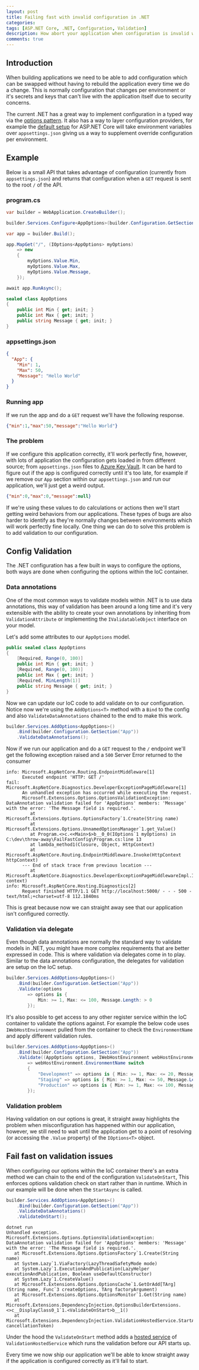 ```yaml
---
layout: post
title: Failing fast with invalid configuration in .NET
categories:
tags: [ASP.NET Core, .NET, Configuration, Validation]
description: How abort your application when configuration is invalid within .NET applications
comments: true
---
```


## Introduction

When building applications we need to be able to add configuration which can be swapped without having to rebuild the application every time we do a change. This is normally configuration that changes per environment or it's secrets and keys that can't live with the application itself due to security concerns.

The current .NET has a great way to implement configuration in a typed way via the [options pattern](https://learn.microsoft.com/en-us/aspnet/core/fundamentals/configuration/options). It also has a way to layer configuration providers, for example the [default setup](https://learn.microsoft.com/en-us/aspnet/core/fundamentals/configuration/#default-application-configuration-sources) for ASP.NET Core will take environment variables over `appsettings.json` giving us a way to supplement override configuration per environment.

## Example
Below is a small API that takes advantage of configuration (currently from `appsettings.json`) and returns that configuration when a `GET` request is sent to the root `/` of the API.


### program.cs
```csharp
var builder = WebApplication.CreateBuilder();

builder.Services.Configure<AppOptions>(builder.Configuration.GetSection("App"));

var app = builder.Build();

app.MapGet("/", (IOptions<AppOptions> myOptions)
    => new
    {
        myOptions.Value.Min,
        myOptions.Value.Max,
        myOptions.Value.Message,
    });

await app.RunAsync();

sealed class AppOptions
{
    public int Min { get; init; }
    public int Max { get; init; }
    public string Message { get; init; }
}
```
### appsettings.json
```json
{
  "App": {
    "Min": 1,
    "Max": 50,
    "Message": "Hello World"
  }
}

```

### Running app
If we run the app and do a `GET` request we'll have the following response.

```json
{"min":1,"max":50,"message":"Hello World"}
```

### The problem
If we configure this application correctly, it'll work perfectly fine, however, with lots of application the configuration gets loaded in from different source; from `appsettings.json` files to [Azure Key Vault](https://learn.microsoft.com/en-us/azure/key-vault/general/basic-concepts). It can be hard to figure out if the app is configured correctly until it's too late, for example if we remove our `App` section within our `appsettings.json` and run our application, we'll just get a weird output.

```json
{"min":0,"max":0,"message":null}
```

If we're using these values to do calculations or actions then we'll start getting weird behaviors from our applications. These types of bugs are also harder to identify as they're normally changes between environments which will work perfectly fine locally. One thing we can do to solve this problem is to add validation to our configuration.

## Config Validation
The .NET configuration has a few built in ways to configure the options, both ways are done when configuring the options within the IoC container.

### Data annotations
One of the most common ways to validate models within .NET is to use data annotations, this way of validation has been around a long time and it's very extensible with the ability to create your own annotations by inheriting from `ValidationAttribute` or implementing the `IValidatableObject` interface on your model. 

Let's add some attributes to our `AppOptions` model.
```csharp
public sealed class AppOptions
{
    [Required, Range(0, 100)]
    public int Min { get; init; }
    [Required, Range(0, 100)]
    public int Max { get; init; }
    [Required, MinLength(1)]
    public string Message { get; init; }
}
```
Now we can update our IoC code to add validate on to our configuration. Notice now we're using the `AddOptions<T>` method with a `Bind` to the config and also `ValidateDataAnnotations` chained to the end to make this work.

```csharp
builder.Services.AddOptions<AppOptions>()
    .Bind(builder.Configuration.GetSection("App"))
    .ValidateDataAnnotations();
```

Now if we run our application and do a `GET` request to the `/` endpoint we'll get the following exception raised and a `500` Server Error returned to the consumer

```text
info: Microsoft.AspNetCore.Routing.EndpointMiddleware[1]
      Executed endpoint 'HTTP: GET /'
fail: Microsoft.AspNetCore.Diagnostics.DeveloperExceptionPageMiddleware[1]
      An unhandled exception has occurred while executing the request.
      Microsoft.Extensions.Options.OptionsValidationException: DataAnnotation validation failed for 'AppOptions' members: 'Message' with the error: 'The Message field is required.'.
         at Microsoft.Extensions.Options.OptionsFactory`1.Create(String name)
         at Microsoft.Extensions.Options.UnnamedOptionsManager`1.get_Value()
         at Program.<>c.<<Main>$>b__0_0(IOptions`1 myOptions) in C:\dev\throw-away\FailFastConfig\Program.cs:line 13
         at lambda_method1(Closure, Object, HttpContext)
         at Microsoft.AspNetCore.Routing.EndpointMiddleware.Invoke(HttpContext httpContext)
      --- End of stack trace from previous location ---
         at Microsoft.AspNetCore.Diagnostics.DeveloperExceptionPageMiddlewareImpl.Invoke(HttpContext context)
info: Microsoft.AspNetCore.Hosting.Diagnostics[2]
      Request finished HTTP/1.1 GET http://localhost:5000/ - - - 500 - text/html;+charset=utf-8 112.1840ms
```

This is great because now we can straight away see that our application isn't configured correctly.

### Validation via delegate
Even though data annotations are normally the standard way to validate models in .NET, you might have more complex requirements that are better expressed in code. This is where validation via delegates come in to play. Similar to the data annotations configuration, the delegates for validation are setup on the IoC setup.

```csharp
builder.Services.AddOptions<AppOptions>()
    .Bind(builder.Configuration.GetSection("App"))
    .Validate(options
        => options is {
            Min: >= 1, Max: <= 100, Message.Length: > 0
        });
```

It's also possible to get access to any other register service within the IoC container to validate the options against. For example the below code uses `IWebHostEnvironment` pulled from the container to check the `EnvironmentName` and apply different validation rules.

```csharp
builder.Services.AddOptions<AppOptions>()
    .Bind(builder.Configuration.GetSection("App"))
    .Validate((AppOptions options, IWebHostEnvironment webHostEnvironment)
        => webHostEnvironment.EnvironmentName switch
        {
            "Development" => options is { Min: >= 1, Max: <= 20, Message.Length: > 0 },
            "Staging" => options is { Min: >= 1, Max: <= 50, Message.Length: > 0 },
            "Production" => options is { Min: >= 1, Max: <= 100, Message.Length: > 0 },
        });
```

### Validation problem
Having validation on our options is great, it straight away highlights the problem when misconfiguration has happened within our application, however, we still need to wait until the application get to a point of resolving (or accessing the `.Value` property) of the `IOptions<T>` object.

## Fail fast on validation issues
When configuring our options within the IoC container there's an extra method we can chain to the end of the configuration `ValidateOnStart`, This enforces options validation check on start rather than in runtime. Which in our example will be done when the `StartAsync` is called.

```csharp
builder.Services.AddOptions<AppOptions>()
    .Bind(builder.Configuration.GetSection("App"))
    .ValidateDataAnnotations()
    .ValidateOnStart();
```

```text
dotnet run
Unhandled exception. Microsoft.Extensions.Options.OptionsValidationException: DataAnnotation validation failed for 'AppOptions' members: 'Message' with the error: 'The Message field is required.'.
   at Microsoft.Extensions.Options.OptionsFactory`1.Create(String name)
   at System.Lazy`1.ViaFactory(LazyThreadSafetyMode mode)
   at System.Lazy`1.ExecutionAndPublication(LazyHelper executionAndPublication, Boolean useDefaultConstructor)
   at System.Lazy`1.CreateValue()
   at Microsoft.Extensions.Options.OptionsCache`1.GetOrAdd[TArg](String name, Func`3 createOptions, TArg factoryArgument)
   at Microsoft.Extensions.Options.OptionsMonitor`1.Get(String name)
   at Microsoft.Extensions.DependencyInjection.OptionsBuilderExtensions.<>c__DisplayClass0_1`1.<ValidateOnStart>b__1()
   at Microsoft.Extensions.DependencyInjection.ValidationHostedService.StartAsync(CancellationToken cancellationToken)
```

Under the hood the `ValidateOnStart` method adds a [hosted service](https://learn.microsoft.com/en-us/aspnet/core/fundamentals/host/hosted-services) of `ValidationHostedService` which runs the validation before our API starts up.

Every time we now ship our application we'll be able to know straight away if the application is configured correctly as it'll fail to start.
